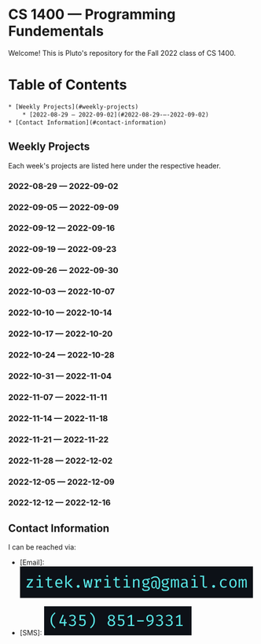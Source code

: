 # CS 1400 — Programming Fundementals

Welcome! This is Pluto's repository for the Fall 2022 class of CS 1400.

Table of Contents
===

<!--ts-->
    * [Weekly Projects](#weekly-projects)
        * [2022-08-29 — 2022-09-02](#2022-08-29-—-2022-09-02)
    * [Contact Information](#contact-information)
<!--te-->

## Weekly Projects

Each week's projects are listed here under the respective header.

### 2022-08-29 — 2022-09-02
### 2022-09-05 — 2022-09-09
### 2022-09-12 — 2022-09-16
### 2022-09-19 — 2022-09-23
### 2022-09-26 — 2022-09-30
### 2022-10-03 — 2022-10-07
### 2022-10-10 — 2022-10-14
### 2022-10-17 — 2022-10-20
### 2022-10-24 — 2022-10-28
### 2022-10-31 — 2022-11-04
### 2022-11-07 — 2022-11-11
### 2022-11-14 — 2022-11-18
### 2022-11-21 — 2022-11-22
### 2022-11-28 — 2022-12-02
### 2022-12-05 — 2022-12-09
### 2022-12-12 — 2022-12-16

## Contact Information

I can be reached via:
* \[Email\]: ![An email address. The contents have been removed to prevent text scraping.](contact_info/work_email.png)

* \[SMS\]: ![A phone number. The contents have been removed to prevent text scraping.](contact_info/SMS_number.png)
